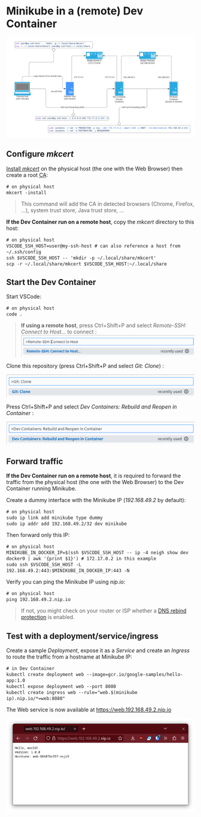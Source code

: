 # Minikube in a (remote) Dev Container

![Network overview](images/network.png)

## Configure *mkcert*

[Install *mkcert*](https://github.com/FiloSottile/mkcert#installation) on the physical host (the one with the Web Browser) then create a root <abbr title="Certificate Authority">CA</abbr>:

```shell
# on physical host
mkcert -install
```

> This command will add the CA in detected browsers (Chrome, Firefox, ...), system trust store, Java trust store, ...

**If the Dev Container run on a remote host**, copy the *mkcert* directory to this host:

```shell
# on physical host
VSCODE_SSH_HOST=user@my-ssh-host # can also reference a host from ~/.ssh/config
ssh $VSCODE_SSH_HOST -- 'mkdir -p ~/.local/share/mkcert'
scp -r ~/.local/share/mkcert $VSCODE_SSH_HOST:~/.local/share
```

## Start the Dev Container

Start VSCode:
```shell
# on physical host
code .
```

> **If using a remote host**, press Ctrl+Shift+P and select *Remote-SSH: Connect to Host...* to connect :
> ![Open remote SSH host](images/remotessh.png)

Clone this repository (press Ctrl+Shift+P and select *Git: Clone*) :

![Clone this repository](images/gitclone.png)

Press Ctrl+Shift+P and select *Dev Containers: Rebuild and Reopen in Container* :

![Build and open the Dev Container](images/devcontainer.png)

## Forward traffic

**If the Dev Container run on a remote host**, it is required to forward the traffic from the physical host (the one with the Web Browser) to the Dev Container running Minikube.

Create a dummy interface with the Minikube IP (*192.168.49.2* by default):

```shell
# on physical host
sudo ip link add minikube type dummy
sudo ip addr add 192.168.49.2/32 dev minikube
```

Then forward only this IP:

```shell
# on physical host
MINIKUBE_IN_DOCKER_IP=$(ssh $VSCODE_SSH_HOST -- ip -4 neigh show dev docker0 | awk '{print $1}') # 172.17.0.2 in this example
sudo ssh $VSCODE_SSH_HOST -L 192.168.49.2:443:$MINIKUBE_IN_DOCKER_IP:443 -N
```

Verify you can ping the Minikube IP using *nip.io*:

```shell
# on physical host
ping 192.168.49.2.nip.io
```

> If not, you might check on your router or ISP whether a [DNS rebind protection](https://en.wikipedia.org/wiki/DNS_rebinding#Protection) is enabled.

## Test with a deployment/service/ingress

Create a sample *Deployment*, expose it as a *Service* and create an *Ingress* to route the traffic from a hostname at Minikube IP:

```shell
# in Dev Container
kubectl create deployment web --image=gcr.io/google-samples/hello-app:1.0
kubectl expose deployment web --port 8080
kubectl create ingress web --rule="web.$(minikube ip).nip.io/*=web:8080"
```

The Web service is now available at https://web.192.168.49.2.nip.io

![A test web service](images/web.png)